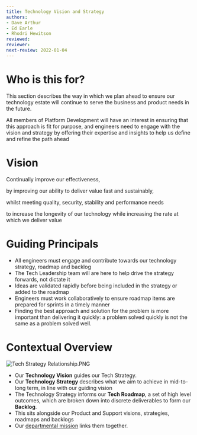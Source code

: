 ```yaml
---
title: Technology Vision and Strategy
authors: 
- Dave Arthur
- Ed Earle
- Rhodri Hewitson
reviewed: 
reviewer:
next-review: 2022-01-04
---
```


# Who is this for?
This section describes the way in which we plan ahead to ensure our technology estate will continue to serve the business and product needs in the future.

All members of Platform Development will have an interest in ensuring that this approach is fit for purpose, and engineers need to engage with the vision and strategy by offering their expertise and insights to help us define and refine the path ahead

# Vision


<div class="am-block">
<p>Continually improve our effectiveness, </p>
<p>by improving our ability to deliver value fast and sustainably, </p>
<p>whilst meeting quality, security, stability and performance needs</p>
<p>to increase the longevity of our technology while increasing the rate at which we deliver value</p>
 </div>


# Guiding Principals
- All engineers must engage and contribute towards our technology strategy, roadmap and backlog
- The Tech Leadership team will are here to help drive the strategy forwards, not dictate it
- Ideas are validated rapidly before being included in the strategy or added to the roadmap
- Engineers must work collaboratively to ensure roadmap items are prepared for sprints in a timely manner
- Finding the best approach and solution for the problem is more important than delivering it quickly: a problem solved quickly is not the same as a problem solved well.


# Contextual Overview
![Tech Strategy Relationship.PNG](/.attachments/Tech%20Strategy%20Relationship-be946eb9-85fe-4173-a87c-be241e61af34.PNG)

- Our **Technology Vision** guides our Tech Strategy. 
- Our **Technology Strategy** describes what we aim to achieve in mid-to-long term, in line with our guiding vision  
- The Technology Strategy informs our **Tech Roadmap**, a set of high level outcomes, which are broken down into discrete deliverables to form our **Backlog**.
- This sits alongside our Product and Support visions, strategies, roadmaps and backlogs
- Our [departmental mission](/1.-Welcome/Mission) links them together.

